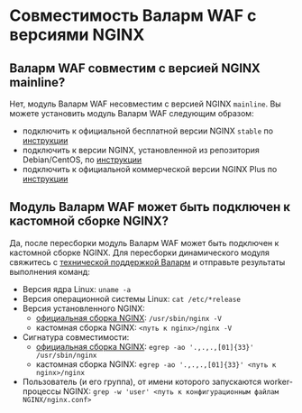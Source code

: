 # Совместимость Валарм WAF с версиями NGINX

## Валарм WAF совместим с версией NGINX mainline?

Нет, модуль Валарм WAF несовместим с версией NGINX `mainline`. Вы можете установить модуль Валарм WAF следующим образом:

* подключить к официальной бесплатной версии NGINX `stable` по [инструкции](../waf-installation/nginx/dynamic-module.md)
* подключить к версии NGINX, установленной из репозитория Debian/CentOS, по [инструкции](../waf-installation/nginx/dynamic-module-from-distr.md)
* подключить к официальной коммерческой версии NGINX Plus по [инструкции](../waf-installation/nginx-plus.md)

## Модуль Валарм WAF может быть подключен к кастомной сборке NGINX?

Да, после пересборки модуль Валарм WAF может быть подключен к кастомной сборке NGINX. Для пересборки динамического модуля свяжитесь с [технической поддержкой Валарм](mailto:support@wallarm.com) и отправьте результаты выполнения команд:

* Версия ядра Linux: `uname -a`
* Версия операционной системы Linux: `cat /etc/*release`
* Версия установленного NGINX:
    * [официальная сборка NGINX](https://nginx.org/ru/linux_packages.html): `/usr/sbin/nginx -V`
    * кастомная сборка NGINX: `<путь к nginx>/nginx -V`
* Сигнатура совместимости:
    * [официальная сборка NGINX](https://nginx.org/ru/linux_packages.html): `egrep -ao '.,.,.,[01]{33}' /usr/sbin/nginx`
    * кастомная сборка NGINX: `egrep -ao '.,.,.,[01]{33}' <путь к nginx>/nginx`
* Пользователь (и его группа), от имени которого запускаются worker-процессы NGINX: `grep -w 'user' <путь к конфигурационным файлам NGINX/nginx.conf>`
